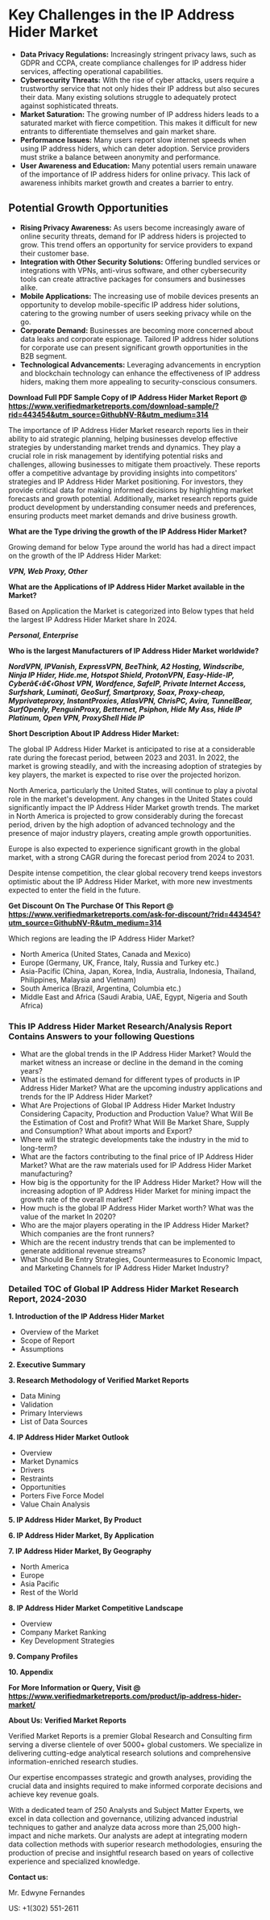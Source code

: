 <p class="">    <h1>Key Challenges in the IP Address Hider Market</h1>    <ul>        <li>            <strong>Data Privacy Regulations:</strong> Increasingly stringent privacy laws, such as GDPR and CCPA, create compliance challenges for IP address hider services, affecting operational capabilities.        </li>        <li>            <strong>Cybersecurity Threats:</strong> With the rise of cyber attacks, users require a trustworthy service that not only hides their IP address but also secures their data. Many existing solutions struggle to adequately protect against sophisticated threats.        </li>        <li>            <strong>Market Saturation:</strong> The growing number of IP address hiders leads to a saturated market with fierce competition. This makes it difficult for new entrants to differentiate themselves and gain market share.        </li>        <li>            <strong>Performance Issues:</strong> Many users report slow internet speeds when using IP address hiders, which can deter adoption. Service providers must strike a balance between anonymity and performance.        </li>        <li>            <strong>User Awareness and Education:</strong> Many potential users remain unaware of the importance of IP address hiders for online privacy. This lack of awareness inhibits market growth and creates a barrier to entry.        </li>    </ul>        <h2>Potential Growth Opportunities</h2>    <ul>        <li>            <strong>Rising Privacy Awareness:</strong> As users become increasingly aware of online security threats, demand for IP address hiders is projected to grow. This trend offers an opportunity for service providers to expand their customer base.        </li>        <li>            <strong>Integration with Other Security Solutions:</strong> Offering bundled services or integrations with VPNs, anti-virus software, and other cybersecurity tools can create attractive packages for consumers and businesses alike.        </li>        <li>            <strong>Mobile Applications:</strong> The increasing use of mobile devices presents an opportunity to develop mobile-specific IP address hider solutions, catering to the growing number of users seeking privacy while on the go.        </li>        <li>            <strong>Corporate Demand:</strong> Businesses are becoming more concerned about data leaks and corporate espionage. Tailored IP address hider solutions for corporate use can present significant growth opportunities in the B2B segment.        </li>        <li>            <strong>Technological Advancements:</strong> Leveraging advancements in encryption and blockchain technology can enhance the effectiveness of IP address hiders, making them more appealing to security-conscious consumers.        </li>    </ul></p><p class=""><strong>Download Full PDF Sample Copy of IP Address Hider Market Report @ <a href="https://www.verifiedmarketreports.com/download-sample/?rid=443454&utm_source=GithubNV-R&utm_medium=314" target="_blank">https://www.verifiedmarketreports.com/download-sample/?rid=443454&utm_source=GithubNV-R&utm_medium=314</a></strong></p><p>The importance of&nbsp;IP Address Hider Market research reports lies in their ability to aid strategic planning, helping businesses develop effective strategies by understanding market trends and dynamics. They play a crucial role in risk management by identifying potential risks and challenges, allowing businesses to mitigate them proactively. These reports offer a competitive advantage by providing insights into competitors' strategies and IP Address Hider Market positioning. For investors, they provide critical data for making informed decisions by highlighting market forecasts and growth potential. Additionally, market research reports guide product development by understanding consumer needs and preferences, ensuring products meet market demands and drive business growth.</p><p><strong>What are the&nbsp;Type driving the growth of the IP Address Hider Market?</strong></p><p id="" class="">Growing demand for below Type around the world has had a direct impact on the growth of the IP Address Hider Market:</p><p class=""><em><strong>VPN, Web Proxy, Other</strong></em></p><p class=""><strong>What are the&nbsp;Applications&nbsp;of IP Address Hider Market available in the Market?</strong></p><p id="" class="">Based on Application the Market is categorized into Below types that held the largest IP Address Hider Market share In 2024.</p><p class=""><em><strong>Personal, Enterprise</strong></em></p><p class=""><strong>Who is the largest Manufacturers of IP Address Hider Market worldwide?</strong></p><p><em><strong>NordVPN, IPVanish, ExpressVPN, BeeThink, A2 Hosting, Windscribe, Ninja IP Hider, Hide.me, Hotspot Shield, ProtonVPN, Easy-Hide-IP, Cyberâ€‹â€‹Ghost VPN, Wordfence, SafeIP, Private Internet Access, Surfshark, Luminati, GeoSurf, Smartproxy, Soax, Proxy-cheap, Myprivateproxy, InstantProxies, AtlasVPN, ChrisPC, Avira, TunnelBear, SurfOpenly, PenguinProxy, Betternet, Psiphon, Hide My Ass, Hide IP Platinum, Open VPN, ProxyShell Hide IP</strong></em></p><p id="" class=""><strong>Short Description About IP Address Hider Market:</strong></p><p>The global IP Address Hider Market is anticipated to rise at a considerable rate during the forecast period, between 2023 and 2031. In 2022, the market is growing steadily, and with the increasing adoption of strategies by key players, the market is expected to rise over the projected horizon.</p><p>North America, particularly the United States, will continue to play a pivotal role in the market's development. Any changes in the United States could significantly impact the IP Address Hider Market growth trends. The market in North America is projected to grow considerably during the forecast period, driven by the high adoption of advanced technology and the presence of major industry players, creating ample growth opportunities.</p><p>Europe is also expected to experience significant growth in the global market, with a strong CAGR during the forecast period from 2024 to 2031.</p><p>Despite intense competition, the clear global recovery trend keeps investors optimistic about the IP Address Hider Market, with more new investments expected to enter the field in the future.</p><p id="" class=""><strong>Get Discount On The Purchase Of This Report @ <a href="https://www.verifiedmarketreports.com/ask-for-discount/?rid=443454?utm_source=GithubNV-R&utm_medium=314" target="_blank">https://www.verifiedmarketreports.com/ask-for-discount/?rid=443454?utm_source=GithubNV-R&utm_medium=314</a></strong></p><p class="">Which regions are leading the IP Address Hider Market?</p><ul><li>North America (United States, Canada and Mexico)</li><li>Europe (Germany, UK, France, Italy, Russia and Turkey etc.)</li><li>Asia-Pacific (China, Japan, Korea, India, Australia, Indonesia, Thailand, Philippines, Malaysia and Vietnam)</li><li>South America (Brazil, Argentina, Columbia etc.)</li><li>Middle East and Africa (Saudi Arabia, UAE, Egypt, Nigeria and South Africa)</li></ul><h3 id="" class="">This IP Address Hider Market Research/Analysis Report Contains Answers to your following Questions</h3><ul><li>What are the global trends in the IP Address Hider Market? Would the market witness an increase or decline in the demand in the coming years?</li><li>What is the estimated demand for different types of products in IP Address Hider Market? What are the upcoming industry applications and trends for the IP Address Hider Market?</li><li>What Are Projections of Global IP Address Hider Market Industry Considering Capacity, Production and Production Value? What Will Be the Estimation of Cost and Profit? What Will Be Market Share, Supply and Consumption? What about imports and Export?</li><li>Where will the strategic developments take the industry in the mid to long-term?</li><li>What are the factors contributing to the final price of IP Address Hider Market? What are the raw materials used for IP Address Hider Market manufacturing?</li><li>How big is the opportunity for the IP Address Hider Market? How will the increasing adoption of IP Address Hider Market for mining impact the growth rate of the overall market?</li><li>How much is the global IP Address Hider Market worth? What was the value of the market In 2020?</li><li>Who are the major players operating in the IP Address Hider Market? Which companies are the front runners?</li><li>Which are the recent industry trends that can be implemented to generate additional revenue streams?</li><li>What Should Be Entry Strategies, Countermeasures to Economic Impact, and Marketing Channels for IP Address Hider Market Industry?</li></ul><h3 id="" class="">Detailed TOC of Global IP Address Hider Market Research Report, 2024-2030</h3><p id="" class=""><strong>1. Introduction of the IP Address Hider Market</strong></p><ul><li>Overview of the Market</li><li>Scope of Report</li><li>Assumptions</li></ul><p id="" class=""><strong>2. Executive Summary</strong></p><p id="" class=""><strong>3. Research Methodology of Verified Market Reports</strong></p><ul><li>Data Mining</li><li>Validation</li><li>Primary Interviews</li><li>List of Data Sources</li></ul><p id="" class=""><strong>4. IP Address Hider Market Outlook</strong></p><ul><li>Overview</li><li>Market Dynamics</li><li>Drivers</li><li>Restraints</li><li>Opportunities</li><li>Porters Five Force Model</li><li>Value Chain Analysis</li></ul><p id="" class=""><strong>5. IP Address Hider Market, By Product</strong></p><p id="" class=""><strong>6. IP Address Hider Market, By Application</strong></p><p id="" class=""><strong>7. IP Address Hider Market, By Geography</strong></p><ul><li>North America</li><li>Europe</li><li>Asia Pacific</li><li>Rest of the World</li></ul><p id="" class=""><strong>8. IP Address Hider Market Competitive Landscape</strong></p><ul><li>Overview</li><li>Company Market Ranking</li><li>Key Development Strategies</li></ul><p id="" class=""><strong>9. Company Profiles</strong></p><p id="" class=""><strong>10. Appendix</strong></p><p id="" class=""><strong>For More Information or Query, Visit @ <a href="https://www.verifiedmarketreports.com/product/ip-address-hider-market/" target="_blank">https://www.verifiedmarketreports.com/product/ip-address-hider-market/</a></strong></p><p id="" class=""><strong>About Us: Verified Market Reports</strong></p><p id="" class="">Verified Market Reports is a premier Global Research and Consulting firm serving a diverse clientele of over 5000+ global customers. We specialize in delivering cutting-edge analytical research solutions and comprehensive information-enriched research studies.</p><p id="" class="">Our expertise encompasses strategic and growth analyses, providing the crucial data and insights required to make informed corporate decisions and achieve key revenue goals.</p><p id="" class="">With a dedicated team of 250 Analysts and Subject Matter Experts, we excel in data collection and governance, utilizing advanced industrial techniques to gather and analyze data across more than 25,000 high-impact and niche markets. Our analysts are adept at integrating modern data collection methods with superior research methodologies, ensuring the production of precise and insightful research based on years of collective experience and specialized knowledge.</p><p id="" class=""><strong>Contact us:</strong></p><p id="" class="">Mr. Edwyne Fernandes</p><p id="" class="">US: +1(302) 551-2611</p>